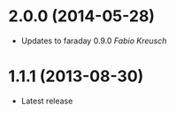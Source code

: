 # 2.0.0 (2014-05-28)

  - Updates to faraday 0.9.0
  *Fabio Kreusch*

# 1.1.1 (2013-08-30)

  - Latest release

